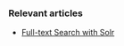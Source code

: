 ### Relevant articles

- [Full-text Search with Solr](http://www.baeldung.com/full-text-search-with-solr)
